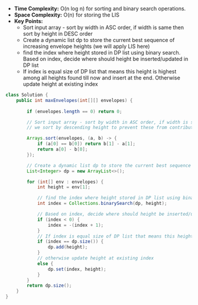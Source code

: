 - **Time Complexity:** O(n log n) for sorting and binary search operations.
- **Space Complexity:** O(n) for storing the LIS
- **Key Points:**
    - Sort input array - sort by width in ASC order, if width is same then sort by height in DESC order
    - Create a dynamic list dp to store the current best sequence of increasing envelope heights (we will apply LIS here)
    - find the index where height stored in DP list using binary search. Based on index, decide where should height be inserted/updated in DP list
    - If index is equal size of DP list that means this height is highest among all heights found till now and insert at the end. Otherwise update height at existing index

```java
class Solution {
    public int maxEnvelopes(int[][] envelopes) {
        
        if (envelopes.length == 0) return 0;

        // Sort input array - sort by width in ASC order, if width is same then sort by height in DESC order
        // we sort by descending height to prevent these from contributing to the LIS

        Arrays.sort(envelopes, (a, b) -> {
            if (a[0] == b[0]) return b[1] - a[1];
            return a[0] - b[0];
        });

        // Create a dynamic list dp to store the current best sequence of increasing envelope heights (we will apply LIS here).
        List<Integer> dp = new ArrayList<>();

        for (int[] env : envelopes) {
            int height = env[1];

            // find the index where height stored in DP list using binary search
            int index = Collections.binarySearch(dp, height);

            // Based on index, decide where should height be inserted/updated in DP list
            if (index < 0) {
                index = -(index + 1);
            } 
            // If index is equal size of DP list that means this height is highest among all heights found till now and insert at the end
            if (index == dp.size()) {
                dp.add(height);
            }
            // otherwise update height at existing index
            else {
                dp.set(index, height);
            }
        } 
        return dp.size();
    }
}
```